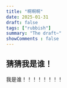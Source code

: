 ```yaml
---
title: "啊啊啊"
date: 2025-01-31
draft: false
tags: ["rubbish"]
summary: "The draft~"
showComments : false
---
```

## 猜猜我是谁！
我是谁！！！！！！！！